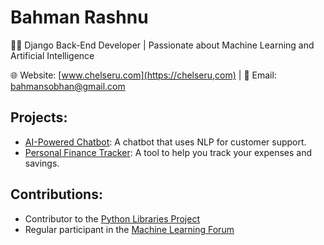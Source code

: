 # Bahman Rashnu

👨‍💻 Django Back-End Developer | Passionate about Machine Learning and Artificial Intelligence

🌐 Website: [www.chelseru.com](https://chelseru,com) | 📧 Email: [bahmansobhan@gmail.com](mailto:bahmansobhan@gmail.com)

## Projects:
- [AI-Powered Chatbot](https://github.com/johndoe/ai-chatbot): A chatbot that uses NLP for customer support.
- [Personal Finance Tracker](https://github.com/johndoe/finance-tracker): A tool to help you track your expenses and savings.

## Contributions:
- Contributor to the [Python Libraries Project](https://github.com/python-libraries)
- Regular participant in the [Machine Learning Forum](https://github.com/ml-forum)

